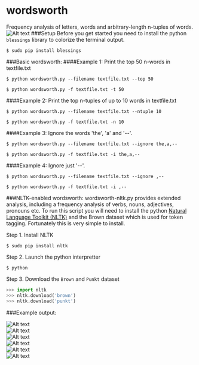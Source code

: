 wordsworth
==========
Frequency analysis of letters, words and arbitrary-length n-tuples of words.
![Alt text](/screenshots/screenshot5.png?raw=true "screenshot5.png")
###Setup
Before you get started you need to install the python `blessings` library to colorize the terminal output. 
```
$ sudo pip install blessings
```

###Basic wordsworth:
####Example 1: Print the top 50 n-words in textfile.txt
```
$ python wordsworth.py --filename textfile.txt --top 50
```

```
$ python wordsworth.py -f textfile.txt -t 50
```
####Example 2: Print the top n-tuples of up to 10 words in textfile.txt
```
$ python wordsworth.py --filename textfile.txt --ntuple 10
```
```
$ python wordsworth.py -f textfile.txt -n 10
```
####Example 3: Ignore the words 'the', 'a' and '--'.
```
$ python wordsworth.py --filename textfile.txt --ignore the,a,--
```
```
$ python wordsworth.py -f textfile.txt -i the,a,--
```
####Example 4: Ignore just '--'.
```
$ python wordsworth.py --filename textfile.txt --ignore ,--
```
```
$ python wordsworth.py -f textfile.txt -i ,--
```
###NLTK-enabled wordsworth:
wordsworth-nltk.py provides extended analysis, including a frequency analysis of verbs, nouns, adjectives, pronouns etc.
To run this script you will need to install the python [Natural Language Toolkit (NLTK)](https://github.com/nltk)
and the Brown dataset which is used for token tagging. Fortunately this is very simple to install.

Step 1. Install NLTK 
```
$ sudo pip install nltk
```
Step 2. Launch the python interpretter
```
$ python
```
Step 3. Download the `Brown` and `Punkt` dataset
```python
>>> import nltk
>>> nltk.download('brown')
>>> nltk.download('punkt')
```

###Example output:

![Alt text](/screenshots/screenshot1.png?raw=true "screenshot1.png")
<br>
![Alt text](/screenshots/screenshot2.png?raw=true "screenshot2.png")
<br>
![Alt text](/screenshots/screenshot3.png?raw=true "screenshot3.png")
<br>
![Alt text](/screenshots/screenshot4.png?raw=true "screenshot4.png")
<br>
![Alt text](/screenshots/screenshot6.png?raw=true "screenshot6.png")
<br>
![Alt text](/screenshots/screenshot7.png?raw=true "screenshot7.png")
